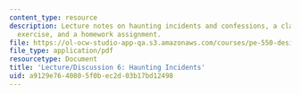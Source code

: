 ```yaml
---
content_type: resource
description: Lecture notes on haunting incidents and confessions, a class participation
  exercise, and a homework assignment.
file: https://ol-ocw-studio-app-qa.s3.amazonaws.com/courses/pe-550-designing-your-life-spring-2009/a9129e7640805f0bec2d03b17bd12498_MITPE_550iap09_s09_lec06.pdf
file_type: application/pdf
resourcetype: Document
title: 'Lecture/Discussion 6: Haunting Incidents'
uid: a9129e76-4080-5f0b-ec2d-03b17bd12498
---
```

